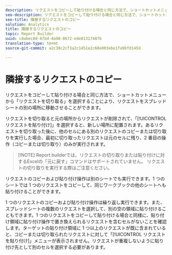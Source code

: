 ```yaml
---
description: リクエストをコピーして貼り付ける場合と同じ方法で、ショートカットメニューから「リクエストを切り取る」を選択することにより、リクエストをスプレッドシートの別の場所に移動させることができます。
seo-description: リクエストをコピーして貼り付ける場合と同じ方法で、ショートカットメニューから「リクエストを切り取る」を選択することにより、リクエストをスプレッドシートの別の場所に移動させることができます。
seo-title: 隣接するリクエストのコピー
solution: Analytics
title: 隣接するリクエストのコピー
topic: Report Builder
uuid: c8abec0d-6fbd-4a98-8672-ede81317487b
translation-type: tm+mt
source-git-commit: a2c38c2cf3a2c1451e2c60e003ebe1fa9bfd145d

---
```



# 隣接するリクエストのコピー

リクエストをコピーして貼り付ける場合と同じ方法で、ショートカットメニューから「リクエストを切り取る」を選択することにより、リクエストをスプレッドシートの別の場所に移動させることができます。

リクエストを切り取ると元の場所からリクエストが削除されて、「[!UICONTROL リクエストを貼り付け]」を選択すると、新しい場所に配置されます。あるリクエストを切り取った後に、他のセルにある別のリクエストのコピーまたは切り取りを実行した場合、最初に切り取ったリクエストは元のセルに残り、2 番目の操作（コピーまたは切り取り）のみが実行されます。

> [!NOTE] Report builderでは、リクエストの切り取りまたは貼り付けに対するExcelの「元に戻す」コマンドはサポートされていません。 リクエストの切り取りを実行する際はご注意ください。

リクエストのコピーおよび貼り付け操作は別のシートでも実行できます。1 つのシートでは 1 つのリクエストをコピーして、同じワークブックの他のシートへも貼り付けることができます。

1 つのリクエストのコピーおよび貼り付け操作は繰り返し実行できます。また、スプレッドシートの複数のリクエストを選択して、別の空の領域に貼り付けることもできます。1 つのリクエストをコピーして貼り付ける場合と同様に、貼り付け領域に貼り付け操作で置き換えられるリクエストを含むセルがないことを確認します。ターゲットの貼り付け領域に 1 つ以上のリクエストが既に含まれていると、コピーまたは切り取られたリクエストに対して「[!UICONTROL リクエストを貼り付け]」メニューが表示されません。リクエストが重複しないように貼り付け先として別のセルを選択する必要があります。
